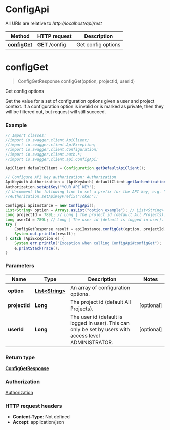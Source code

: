 # ConfigApi

All URIs are relative to *http://localhost/api/rest*

Method | HTTP request | Description
------------- | ------------- | -------------
[**configGet**](ConfigApi.md#configGet) | **GET** /config | Get config options


<a name="configGet"></a>
# **configGet**
> ConfigGetResponse configGet(option, projectId, userId)

Get config options

Get the value for a set of configuration options given a user and project context.  If a configuration option is invalid or is marked as private, then they will be filtered out, but request will still succeed.

### Example
```java
// Import classes:
//import io.swagger.client.ApiClient;
//import io.swagger.client.ApiException;
//import io.swagger.client.Configuration;
//import io.swagger.client.auth.*;
//import io.swagger.client.api.ConfigApi;

ApiClient defaultClient = Configuration.getDefaultApiClient();

// Configure API key authorization: Authorization
ApiKeyAuth Authorization = (ApiKeyAuth) defaultClient.getAuthentication("Authorization");
Authorization.setApiKey("YOUR API KEY");
// Uncomment the following line to set a prefix for the API key, e.g. "Token" (defaults to null)
//Authorization.setApiKeyPrefix("Token");

ConfigApi apiInstance = new ConfigApi();
List<String> option = Arrays.asList("option_example"); // List<String> | An array of configuration options.
Long projectId = 789L; // Long | The project id (default All Projects).
Long userId = 789L; // Long | The user id (default is logged in user).  This can only be set by users with access level ADMINISTRATOR.
try {
    ConfigGetResponse result = apiInstance.configGet(option, projectId, userId);
    System.out.println(result);
} catch (ApiException e) {
    System.err.println("Exception when calling ConfigApi#configGet");
    e.printStackTrace();
}
```

### Parameters

Name | Type | Description  | Notes
------------- | ------------- | ------------- | -------------
 **option** | [**List&lt;String&gt;**](String.md)| An array of configuration options. |
 **projectId** | **Long**| The project id (default All Projects). | [optional]
 **userId** | **Long**| The user id (default is logged in user).  This can only be set by users with access level ADMINISTRATOR. | [optional]

### Return type

[**ConfigGetResponse**](ConfigGetResponse.md)

### Authorization

[Authorization](../README.md#Authorization)

### HTTP request headers

 - **Content-Type**: Not defined
 - **Accept**: application/json

